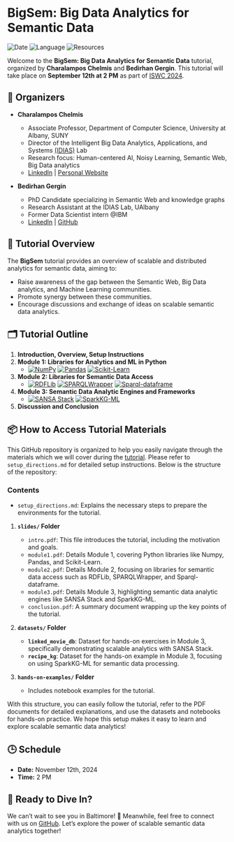 # BigSem: Big Data Analytics for Semantic Data

![Date](https://img.shields.io/badge/Date-November%2012th%2C%202024-blue)
![Language](https://img.shields.io/badge/Language-Python%20%7C%20Scala-blueviolet)
![Resources](https://img.shields.io/badge/Resources-GitHub-lightgrey)

Welcome to the **BigSem: Big Data Analytics for Semantic Data** tutorial, organized by **Charalampos Chelmis** and **Bedirhan Gergin**. This tutorial will take place on **September 12th at 2 PM** as part of [ISWC 2024](https://iswc2024.semanticweb.org/).

## 📢 Organizers

- **Charalampos Chelmis**
  - Associate Professor, Department of Computer Science, University at Albany, SUNY
  - Director of the Intelligent Big Data Analytics, Applications, and Systems [(IDIAS)](https://www.cs.albany.edu/~cchelmis/ideaslab.html) Lab
  - Research focus: Human-centered AI, Noisy Learning, Semantic Web, Big Data analytics
  - [LinkedIn](https://www.linkedin.com/in/chelmischaralampos/) | [Personal Website](https://www.cs.albany.edu/~cchelmis/)

- **Bedirhan Gergin**
  - PhD Candidate specializing in Semantic Web and knowledge graphs
  - Research Assistant at the IDIAS Lab, UAlbany
  - Former Data Scientist intern @IBM
  - [LinkedIn](http://www.linkedin.com/in/bedirhangergin) | [GitHub](https://github.com/bedirhangergin/bedirhangergin)

## 🎯 Tutorial Overview
The **BigSem** tutorial provides an overview of scalable and distributed analytics for semantic data, aiming to:

- Raise awareness of the gap between the Semantic Web, Big Data analytics, and Machine Learning communities.
- Promote synergy between these communities.
- Encourage discussions and exchange of ideas on scalable semantic data analytics.

## 🗂️ Tutorial Outline
1. **Introduction, Overview, Setup Instructions**
2. **Module 1: Libraries for Analytics and ML in Python**
   - [![NumPy](https://img.shields.io/badge/NumPy-013243?style=flat&logo=numpy&logoColor=white)](https://numpy.org/)
     [![Pandas](https://img.shields.io/badge/Pandas-150458?style=flat&logo=pandas&logoColor=white)](https://pandas.pydata.org/)
     [![Scikit-Learn](https://img.shields.io/badge/Scikit--Learn-F7931E?style=flat&logo=scikit-learn&logoColor=white)](https://scikit-learn.org/)
3. **Module 2: Libraries for Semantic Data Access**
   - [![RDFLib](https://img.shields.io/badge/RDFLib-004466?style=flat&logo=semantic-web&logoColor=white)](https://rdflib.readthedocs.io/)
     [![SPARQLWrapper](https://img.shields.io/badge/SPARQLWrapper-0A66C2?style=flat&logo=sparql&logoColor=white)](https://rdflib.github.io/sparqlwrapper/)
     [![Sparql-dataframe](https://img.shields.io/badge/Sparql--DataFrame-00BFFF?style=flat&logo=data&logoColor=white)](https://github.com/lawlesst/sparql-dataframe)
4. **Module 3: Semantic Data Analytic Engines and Frameworks**
   - [![SANSA Stack](https://img.shields.io/badge/SANSA--Stack-FFA500?style=flat&logo=apache-spark&logoColor=white)](https://sansa-stack.github.io/)
     [![SparkKG-ML](https://img.shields.io/badge/SparkKG--ML-FF5722?style=flat&logo=big-data&logoColor=white)](https://github.com/IDIASLab/SparkKG-ML)
5. **Discussion and Conclusion**

## 📦 How to Access Tutorial Materials

This GitHub repository is organized to help you easily navigate through the materials which we will cover during the [tutorial](https://www.cs.albany.edu/~cchelmis/tutorials/iswc/2024/). Please refer to `setup_directions.md` for detailed setup instructions. Below is the structure of the repository:

### Contents

- `setup_directions.md`: Explains the necessary steps to prepare the environments for the tutorial.

1. **`slides/` Folder**
   - `intro.pdf`: This file introduces the tutorial, including the motivation and goals.
   - `module1.pdf`: Details Module 1, covering Python libraries like Numpy, Pandas, and Scikit-Learn.
   - `module2.pdf`: Details Module 2, focusing on libraries for semantic data access such as RDFLib, SPARQLWrapper, and Sparql-dataframe.
   - `module3.pdf`: Details Module 3, highlighting semantic data analytic engines like SANSA Stack and SparkKG-ML.
   - `conclusion.pdf`: A summary document wrapping up the key points of the tutorial.

3. **`datasets/` Folder**
   - **`linked_movie_db`**: Dataset for hands-on exercises in Module 3, specifically demonstrating scalable analytics with SANSA Stack.
   - **`recipe_kg`**: Dataset for the hands-on example in Module 3, focusing on using SparkKG-ML for semantic data processing.

4. **`hands-on-examples/` Folder**
   - Includes notebook examples for the tutorial.

With this structure, you can easily follow the tutorial, refer to the PDF documents for detailed explanations, and use the datasets and notebooks for hands-on practice. We hope this setup makes it easy to learn and explore scalable semantic data analytics!

## 🕒 Schedule

- **Date:** November 12th, 2024
- **Time:** 2 PM 

## 🎉 Ready to Dive In?

We can’t wait to see you in Baltimore! 🚀 Meanwhile, feel free to connect with us on [GitHub](https://github.com/IDIASLab). Let’s explore the power of scalable semantic data analytics together!
